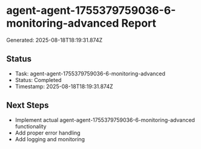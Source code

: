 # agent-agent-1755379759036-6-monitoring-advanced Report

Generated: 2025-08-18T18:19:31.874Z

## Status
- Task: agent-agent-1755379759036-6-monitoring-advanced
- Status: Completed
- Timestamp: 2025-08-18T18:19:31.874Z

## Next Steps
- Implement actual agent-agent-1755379759036-6-monitoring-advanced functionality
- Add proper error handling
- Add logging and monitoring
